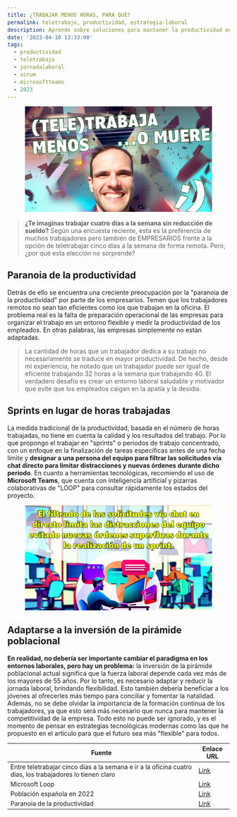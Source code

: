 ```yaml
---
title: ¿TRABAJAR MENOS HORAS, PARA QUÉ?
permalink: teletrabajo, productividad, estrategia-laboral
description: Aprende sobre soluciones para mantener la productividad en un nuevo paradigma laboral donde se va a trabajar menos horas que nunca.. 
date: '2023-04-10 13:33:00'
tags: 
  - productividad
  - teletrabajo
  - jornadalaboral
  - scrum
  - microsoftteams
  - 2023
---
```


<figure><img src="../content/images/posts/20230410190023.png"></figure>

> **¿Te imaginas trabajar cuatro días a la semana sin reducción de sueldo?** Según una encuesta reciente, esta es la preferencia de muchos trabajadores pero también de EMPRESARIOS frente a la opción de teletrabajar cinco días a la semana de forma remota. Pero, ¿por qué esta elección no sorprende?  

## Paranoia de la productividad

Detrás de ello se encuentra una creciente preocupación por la "paranoia de la productividad" por parte de los empresarios. Temen que los trabajadores remotos no sean tan eficientes como los que trabajan en la oficina. El problema real es la falta de preparación operacional de las empresas para organizar el trabajo en un entorno flexible y medir la productividad de los empleados. En otras palabras, las empresas simplemente no están adaptadas.

> La cantidad de horas que un trabajador dedica a su trabajo no necesariamente se traduce en mayor productividad. De hecho, desde mi experiencia, he notado que un trabajador puede ser igual de eficiente trabajando 32 horas a la semana que trabajando 40. El verdadero desafío es crear un entorno laboral saludable y motivador que evite que los empleados caigan en la apatía y la desidia.

## Sprints en lugar de horas trabajadas

La medida tradicional de la productividad, basada en el número de horas trabajadas, no tiene en cuenta la calidad y los resultados del trabajo. Por lo que propongo el trabajar en "sprints" o periodos de trabajo concentrado, con un enfoque en la finalización de tareas específicas antes de una fecha límite y **designar a una persona del equipo para filtrar las solicitudes vía chat directo para limitar distracciones y nuevas órdenes durante dicho periodo**. En cuanto a herramientas tecnológicas, recomiendo el uso de **Microsoft Teams**, que cuenta con inteligencia artificial y pizarras colaborativas de "LOOP" para consultar rápidamente los estados del proyecto.

<figure><img src="../content/images/posts/20230410190131.png"></figure>

## Adaptarse a la inversión de la pirámide poblacional

**En realidad, no debería ser importante cambiar el paradigma en los entornos laborales, pero hay un problema:** la inversión de la pirámide poblacional actual significa que la fuerza laboral depende cada vez más de los mayores de 55 años. Por lo tanto, es necesario adaptar y reducir la jornada laboral, brindando flexibilidad. Esto también debería beneficiar a los jóvenes al ofrecerles más tiempo para conciliar y fomentar la natalidad. Además, no se debe olvidar la importancia de la formación continua de los trabajadores, ya que esto será más necesario que nunca para mantener la competitividad de la empresa. Todo esto no puede ser ignorado, y es el momento de pensar en estrategias tecnológicas modernas como las que he propuesto en el artículo para que el futuro sea más "flexible" para todos.

| Fuente                                                | Enlace URL                                                      |
|------------------------------------------------------------|-----------------------------------------------------------------|
| Entre teletrabajar cinco días a la semana e ir a la oficina cuatro días, los trabajadores lo tienen claro                                                     | [Link](https://www.xataka.com/empresas-y-economia/trabajadores-prefieren-trabajar-cuatro-dias-forma-presencial-que-cinco-dias-regimen-hibrido-teletrabajo) |
| Microsoft Loop                                             | [Link](https://www.microsoft.com/es-es/microsoft-loop?ms.url=microsoftcommicrosoft-loop) |
| Población española en 2022                                 | [Link](https://twitter.com/datamania_em/status/1645003903870853121) |
| Paranoia de la productividad                               | [Link](https://www.eleconomista.es/empleo/noticias/12177335/03/23/Que-es-la-paranoia-de-la-productividad-asi-puedes-reconocer-si-te-afecta.html) |
